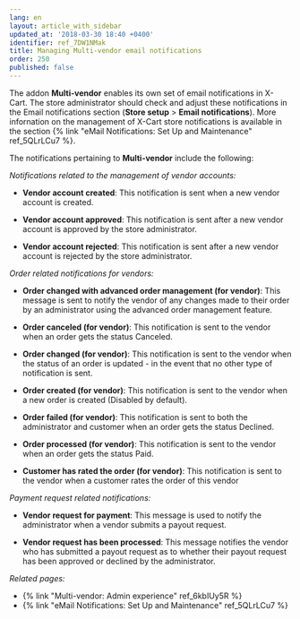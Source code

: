 ```yaml
---
lang: en
layout: article_with_sidebar
updated_at: '2018-03-30 18:40 +0400'
identifier: ref_7DW1NMak
title: Managing Multi-vendor email notifications
order: 250
published: false
---
```

The addon **Multi-vendor** enables its own set of email notifications in X-Cart. The store administrator should check and adjust these notifications in the Email notifications section (**Store setup** > **Email notifications**). More infornation on the management of X-Cart store notifications is available in the section {% link "eMail Notifications: Set Up and Maintenance" ref_5QLrLCu7 %}.

The notifications pertaining to **Multi-vendor** include the following:


_Notifications related to the management of vendor accounts:_

   * **Vendor account created**: This notification is sent when a new vendor account is created.
   
   * **Vendor account approved**: This notification is sent after a new vendor account is approved by the store administrator.
   
   * **Vendor account rejected**: This notification is sent after a new vendor account is rejected by the store administrator.


_Order related notifications for vendors:_

   * **Order changed with advanced order management (for vendor)**: This message is sent to notify the vendor of any changes made to their order by an administrator using the advanced order management feature.
   
   * **Order canceled (for vendor)**: This notification is sent to the vendor when an order gets the status Canceled.
   
   * **Order changed (for vendor)**: This notification is sent to the vendor when the status of an order is updated - in the event that no other type of notification is sent.
   
   * **Order created (for vendor)**: This notification is sent to the vendor when a new order is created (Disabled by default).
   
   * **Order failed (for vendor)**: This notification is sent to both the administrator and customer when an order gets the status Declined.
   
   * **Order processed (for vendor)**: This notification is sent to the vendor when an order gets the status Paid.
   
   * **Customer has rated the order (for vendor)**: This notification is sent to the vendor when a customer rates the order of this vendor


_Payment request related notifications:_

   * **Vendor request for payment**: This message is used to notify the administrator when a vendor submits a payout request.
   
   * **Vendor request has been processed**: This message notifies the vendor who has submitted a payout request as to whether their payout request has been approved or declined by the administrator.



_Related pages:_
   
   * {% link "Multi-vendor: Admin experience" ref_6kbIUy5R %}
   * {% link "eMail Notifications: Set Up and Maintenance" ref_5QLrLCu7 %}
